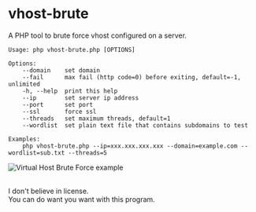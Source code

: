 # vhost-brute
A PHP tool to brute force vhost configured on a server.  

```
Usage: php vhost-brute.php [OPTIONS]

Options:
	--domain	set domain
	--fail		max fail (http code=0) before exiting, default=-1, unlimited
	-h, --help	print this help
	--ip		set server ip address
	--port		set port
	--ssl		force ssl
	--threads	set maximum threads, default=1
	--wordlist	set plain text file that contains subdomains to test

Examples:
	php vhost-brute.php --ip=xxx.xxx.xxx.xxx --domain=example.com --wordlist=sub.txt --threads=5
```

<img src="https://raw.githubusercontent.com/gwen001/vhost-brute/master/example.jpg" alt="Virtual Host Brute Force example">
<br><br>

I don't believe in license.  
You can do want you want with this program.  

